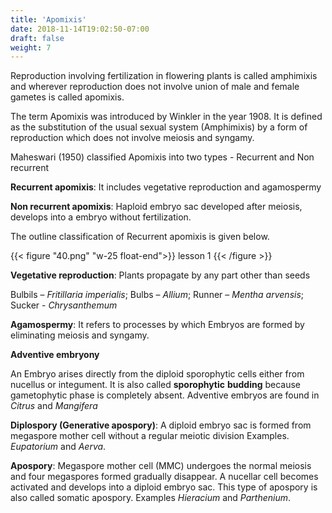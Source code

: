 ```yaml
---
title: 'Apomixis'
date: 2018-11-14T19:02:50-07:00
draft: false
weight: 7
---
```



Reproduction involving fertilization in
flowering plants is called amphimixis and
wherever reproduction does not involve union
of male and female gametes is called apomixis.


The term Apomixis was introduced by
Winkler in the year 1908. It is defined as
the substitution of the usual sexual system
(Amphimixis) by a form of reproduction which
does not involve meiosis and syngamy.



Maheswari (1950) classified Apomixis into
two types - Recurrent and Non recurrent


**Recurrent apomixis**: It includes vegetative
reproduction and agamospermy


**Non recurrent apomixis**: Haploid embryo
sac developed after meiosis, develops into a
embryo without fertilization.


The outline classification of Recurrent
apomixis is given below.



{{< figure "40.png" "w-25 float-end">}}
lesson 1
{{< /figure >}}




**Vegetative reproduction**: Plants propagate by
any part other than seeds


Bulbils – *Fritillaria imperialis*; Bulbs –
*Allium*; Runner – *Mentha arvensis*; Sucker -
*Chrysanthemum*

**Agamospermy**: It refers to processes by which
Embryos are formed by eliminating meiosis and
syngamy.


**Adventive embryony**


An Embryo arises directly from the diploid
sporophytic cells either from nucellus or
integument. It is also called **sporophytic**
**budding** because gametophytic phase is
completely absent. Adventive embryos are found
in *Citrus* and *Mangifera*


**Diplospory (Generative apospory)**: A diploid
embryo sac is formed from megaspore mother
cell without a regular meiotic division Examples.
*Eupatorium* and *Aerva*.


**Apospory**: Megaspore mother cell (MMC)
undergoes the normal meiosis and four
megaspores formed gradually disappear. A
nucellar cell becomes activated and develops into
a diploid embryo sac. This type of apospory is also
called somatic apospory. Examples *Hieracium*
and *Parthenium*.
